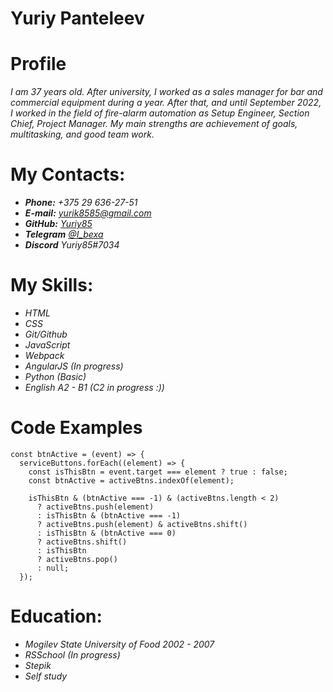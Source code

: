# **Yuriy Panteleev**

# Profile

*I am 37 years old. After university, I worked as a sales manager for bar and commercial equipment*
*during a year. After that, and until September 2022, I worked in the field of fire-alarm automation*
*as Setup Engineer, Section Chief, Project Manager. My main strengths are achievement of goals,*
*multitasking, and good team work.*

# My Contacts:

* ***Phone:*** *+375 29 636-27-51*
* ***E-mail:*** *yurik8585@gmail.com*
* ***GitHub:*** [*Yuriy85*](https://github.com/Yuriy85)
* ***Telegram*** [*@I_bexa*](https://t.me/I_bexa)
* ***Discord*** *Yuriy85#7034*

# My Skills:

* *HTML*
* *CSS*
* *Git/Github*
* *JavaScript*
* *Webpack*
* *AngularJS (In progress)*
* *Python (Basic)*
* *English A2 - B1 (C2 in progress :))*

# Code Examples

```
const btnActive = (event) => {
  serviceButtons.forEach((element) => {
    const isThisBtn = event.target === element ? true : false;
    const btnActive = activeBtns.indexOf(element);

    isThisBtn & (btnActive === -1) & (activeBtns.length < 2)
      ? activeBtns.push(element)
      : isThisBtn & (btnActive === -1)
      ? activeBtns.push(element) & activeBtns.shift()
      : isThisBtn & (btnActive === 0)
      ? activeBtns.shift()
      : isThisBtn
      ? activeBtns.pop()
      : null;
  });
```

# Education:

* *Mogilev State University of Food 2002 - 2007*
* *RSSchool (In progress)*
* *Stepik*
* *Self study*
